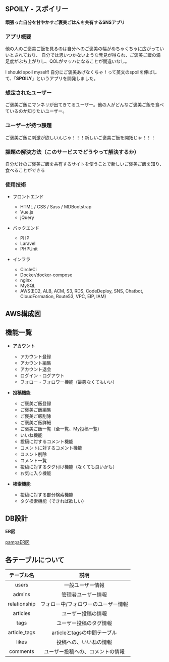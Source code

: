 ## SPOILY - スポイリー 
**頑張った自分を甘やかすご褒美ごはんを共有するSNSアプリ**

### アプリ概要
他の人のご褒美ご飯を見るのは自分へのご褒美の幅がめちゃくちゃに広がっていいとされており、
自分では思いつかないような発見が得られ、ご褒美ご飯の満足度がぶち上がりし、QOLがマッハになることが間違いなし。

I should spoil myself! 自分にご褒美あげなくちゃ！って英文のspoilを伸ばして、「**SPOILY**」というアプリを開発しました。

### 想定されたユーザー
ご褒美ご飯にマンネリが出てきてるユーザー。他の人がどんなご褒美ご飯を食べているのか知りたいユーザー。

### ユーザーが持つ課題
ご褒美ご飯に刺激が欲しいんじゃ！！！新しいご褒美ご飯を開拓じゃ！！！

### 課題の解決方法（このサービスでどうやって解決するか）
自分だけのご褒美ご飯を共有するサイトを使うことで新しいご褒美ご飯を知り、食べることができる

### 使用技術
- フロントエンド
  - HTML / CSS / Sass / MDBootstrap
  - Vue.js
  - jQuery

- バックエンド
  - PHP
  - Laravel
  - PHPUnit

- インフラ
  - CircleCi
  - Docker/docker-compose
  - nginx
  - MySQL
  - AWS(EC2, ALB, ACM, S3, RDS, CodeDeploy, SNS, Chatbot, CloudFormation, Route53, VPC, EIP, IAM)


## AWS構成図


## 機能一覧
- **アカウント**
  - アカウント登録
  - アカウント編集
  - アカウント退会
  - ログイン・ログアウト
  - フォロー・フォロワー機能（最悪なくてもいい）

- **投稿機能**
  - ご褒美ご飯登録
  - ご褒美ご飯編集
  - ご褒美ご飯削除
  - ご褒美ご飯詳細
  - ご褒美ご飯一覧（全一覧、My投稿一覧）
  - いいね機能
  - 投稿に対するコメント機能
  - コメントに対するコメント機能
  - コメント削除
  - コメント一覧
  - 投稿に対するタグ付け機能（なくても良いかも）
  - お気に入り機能


- **検索機能**
  - 投稿に対する部分検索機能
  - タグ検索機能（できれば欲しい）


## DB設計


**ER図**

[pampaER図](https://viewer.diagrams.net/?highlight=0000ff&edit=_blank&layers=1&nav=1&page-id=UBpYk48M15_Obz66FB8Y&title=pamper.drawio#R%3Cmxfile%20pages%3D%224%22%3E%3Cdiagram%20name%3D%22%E3%83%AC%E3%82%A4%E3%82%A2%E3%82%A6%E3%83%88%22%20id%3D%2203018318-947c-dd8e-b7a3-06fadd420f32%22%3E7VzbdqM2FP0aP04Wd%2FDj5DLTrpV2ulam7bMsZFsNIAIicfr1PUeAuQh7MheMi8cPtnUkdNl7SzpHcrKwb%2BLdx4yk299EyKKFZYS7hX27sCzTs234QMtraQmWXmnYZDysCjWGB%2F4vq4xGZS14yPJOQSlEJHnaNVKRJIzKjo1kmXjpFluLqNtqSjZMMzxQEunWv3kot5XVNIwm4xfGN9uq6cCtMlaEPm4yUSRVewvLXqtXmR2Tuq6qfL4loXhpmey7hX2TCSHLb%2FHuhkWIbQ1b%2BdyHA7n7fmcskW95wPP9lb8Kls7SNV1z6b6rangmUcHqIaiOytcanJctl%2BwhJRTTLyCAhX29lXEEKRO%2BqtEzrN%2BA1H6AmIjIikXXe4huRCQyyEpEwrCozMQjq42AnKFe%2B5yaCWxkzaOo9%2FhaJPIDiXmEmvuLZSFJSGWuBGZaVXqoDRLxTQI2CsgxyLymIua0ak6HtcaJZZLtWqYK5o9MxExmr1Ckyq0Zf%2B0mX1ryMrzKuG1Lq54TpNL0Zl91wyt8qah9I82WRvP9p4%2BfTkx1h9AvsmcFJ2DJ6bLkDbC0HCDJHYMjW%2BPogZGMbjWWdDQ7VIQk3%2B5J0gBs0QlPpVhlvNvgsn4VC%2FpYpFdrkcX5Va7avha7oZm6VC%2FIiQlPPrOdgqVTzqqnW0BhMdSmoadevenqt%2FobsbXEGkGLPNncq9StrWnwuOx%2BsFiCnlqWrqaW%2FTxvq8UeQy2OppbPIoXRWoapCUYqhtrUp4InUnXHvV64tzrwiAqHDfJ9ZZYibej4jIlb6EKXP%2BfQvP5%2B6P2gC72jT9ShxdQaA3n3IPL63vn%2FRz7wzgd57yDy9gyRX9rng7x%2FEHlnhsibhnE%2B0Aca9FO6bd%2Fsh4%2FtyfUmyz7d3pyNIVduOQZpyy%2BTFvEDGP8I5r6Np3pKnUG8ZA5MueGAaZR4qa7056z7qllnDgVQhnOqCMrUTzMeGJVcJDN1i%2B0%2B%2Fr4ekpxsozL1Q4YG%2FTm6xo7vnxH6Q8cHNfpzdI89yz4j9PVwvEF%2Fji6y75%2FTyqOH5AvLixC2kD93oPeeCjxrv0YG3lUQv4cS%2FxS55OvXpgB821SfUXUSldS2e5GxGDuU5gV%2Bhmpvhma4xKHBgBYWjAKvK3JQAZMF5pKQpzznyBekWMSrUjk4CVgHGnmRxwKTksWpqpMnlIc8LBKsusA38B6gfSwt67YxFZMNMmvAoJ4KcgXf%2FsR8lvBYNY5FeJl4BiOJy9afCp7DRyLA7SiwENuxjHJJKvEWUURiKup2y8IwjLo3qjmeqgfxjahxxzAKUSMA3ZHYn9uyKVJI7C%2FPCtXvGjyOrWUszdiWgeOUKSyV8VlERQodYqrrCjeD5TkmKXhGDQUKlALe1sWGEyyWYPdLrYOhyLAbdzvKUsmKkjGFq6CUMKqeoEXKQyLLpxUCaSZ4iDOlZKtkQnWMFlFKSgyxkvUayMV0yHKWleViEZUdJiX0XEGc73ks4qtaYSD7tshaZiXirnUUXT8oJSpaU5blKQ5HKs7QlcUhxolK8lyRkQCkmGRZ1tL%2Fni6lO0qLnCSSt1iKnwqmxl%2BEdQ4iK4VEURrl3CLQg71IGSkfgQlX4k0wRVZoiiKh%2BABRy1ICzyiequNqjkB5JVg80QafnUp8YsWAZVWcl58hp5I0DLNdGsGCuxKomd9ZLJrJhN2I%2ByMFEZDGljfLQQ4jQaSyUvsIY1jmqARqtbMSVBVVUwc6o57E6c33EKqhiXyvvUxNV9bvE1aA2QnLKYeaUGskxo0jWeVpV2Rv0d4cIqCjGyk%2BZYwQ3Lrd3dIbiG7dYCi4DUbZL%2FWDVI3bGqZ7ZOoPAVrG%2FcC%2BXQkpRdzn8813TgfQH7rRGrqbUglO86ucx2nEfqXYpyP3U19zW%2FSdByQjS2boQGtQMo4xhmSsIRdrDsvByHeEg%2BeQ9uloe8NM%2F0mbTtvQAj1I2zgLtKXft8z7IKs%2Fa9yBc0T%2FVOGkpV%2B5zPwgq4d%2B4E2Jvn53Mu%2BDrB76dl3DJOjXa9zFHGT10Xf9KdE%2FdoHhzx99x3OmRP%2FYBUYwf%2FRdY8pd1z52gbG8APTtKXdd%2B9gFRn0bPmv4%2FUm3XT28bsF%2FAR6%2FZ0y67%2Bphcgv%2BC3D5PceeEv6j4e4F%2BPyev5wS%2FmPxrnkBTr9vTup2Hgt43fmjby%2BnXHvqzgyi780ffceaculxjv5i7wLE70960unoEe%2FdTuJ1NT52z5PHfIYU9P%2BkxXMnXYD0yOsDw58L4G3%2BHD3%2FPvzTHvY7euTVwD9Hz1%2BDP9B%2FuXdC%2BPXIq4F%2Fjp5%2FH3576C%2FDTwe%2FHnk18M%2FR89fgdydVvx55NfDP0fvR4F9Oqn498mrgn6Pvr%2F0xrzWe%2BiHZ%2FF8Tldf65zH23X8%3D%3C%2Fdiagram%3E%3Cdiagram%20id%3D%22UBpYk48M15_Obz66FB8Y%22%20name%3D%22ER%E5%9B%B3%22%3E7V1dl9o4Ev01%2FUgOtjGGx3QnmZ3dzmw2yezOPPVxgxq8MZg17nT3%2FPqV8QfgEiBhyyrZmpNzBty2sXVVV9KtKtWNc7d6%2FSX2N8vP0ZyEN%2FZw%2FnrjfLix7dHUGtL%2FpUfesiPOaDjNjiziYJ4ds%2FYHvgV%2FkfxgfuHiOZiT7dGJSRSFSbA5PjiL1msyS46O%2BXEcvRyf9hSFx7%2B68RcEHPg280N49D%2FBPFlmRye2tz%2F%2BNxIslsUvW%2BP8%2FVZ%2BcXL%2BJtulP49eDg45H2%2BcuziKkuzT6vWOhGnrFe3y73%2FO%2Fvr1y6cvL38uF%2BHn%2BGG58f41yG72SeSS8hVisk6uvvWvnz4sl7O3TfL38HEwCrd%2FfIvngwKln374nDfYb1ESPAUzPwmi9TZ%2F8%2BStaE7aCJv0Y%2BI%2Fpodut4kfJznqzpAeoDgmfrAmMT1g7b6Hob%2FZBrvTsyPLIJzf%2B2%2FRc1LcqPh2%2BxS8kvnXDPT0XIr%2FPb1Z%2BjW9%2BRO9%2Bbf8YdI%2F%2B2GwWNPPM9ow6S%2FexmRLn%2BXe3yblDZ7XczLPv3E2ZN7gP0mckNeDbpQ37C8kWpEkfqOn5H8tukhuJHkPetn3N3ucn7E86GtO0fp%2B3scX5Y33ONIPOZQisFoA1pNI0tZIAj%2F8So3PXy92oB5jljb8PI423%2F14QZL8wCYK0ib%2F%2BJO2ZIlOEIZ3URil0K%2BjNSlO272de0v%2F0fe9G75zb1z6AHf0u7X%2FTv%2Blp8fJHe12SUy7UPpThCL5QlI0b5Nok%2F9OSJ6Kx4jz1kw%2FP0ZJEq1OIn2%2B%2F1%2BGuiDAISe40rC1AbZf%2FiGCbkRf9incMdkymM%2FJOrPalH39PeIMMJkIlK1ehaNqq7yI8BvfAQROqwg4AIH0%2FPfpdfTd8EFR0GR27u1248%2BC9eI%2Bu3JcwcqVgtXraetpF7tRn5lxKJMZx5zMOJKGrQuw%2FYSRGXkRGHEjcIEJ5bX4GLT4z2AbJFH8oDkjNo%2BRIAPKw8wzDCiJAa2h8snhpFsU6HFDoGwyOGVTIJn3hQL5McIyCSyW64YCm6dA5etjG2ofOlOgzQ%2BBKgosrOegxTfRNukJ%2FwkAhIb%2FoIBh%2BK8h%2FuNdBcsDFyocWvOfww2BMv6DusMsWq3oe%2FWFAvkxQkOBULkwFNgQBU6VU2A9iQMZAY65AVBGgFB18Gep%2FzgjP9pZKa0gRKAx%2FuOHCA3%2FQdnC8F8z%2FFdGAyjjv%2BLG3eC%2FKTcAqvjPgZLDbElmP0g%2B%2B3uMopD4a4QYNMaA%2FCBhYUAHqhaGARtiQFc5A9ZTOHAxYNlTETMgFB1mMfFTL4hPV77DOf2YBCtyc2ffvB%2F%2B9s%2Fv9Nhvv9%2FfIwSlKUoUQA0NJUIhw1BiQ5Q4UU6J9RQPZJTocgOgjBKhCPG8SXmwv4zIDxoaRoTKxlcSZrHxy2BzEiwTHn8I48AroplyNhxYIwayHgNZayIN2l4rIAIR2aUN1IqRZ4ErzWyL3tXRGHkHvyQygpKI5r6wK2PkBbA6M%2BiNWsXOKCOymJEVHdAuM0JhROfogLKrImZCKI08UQuJXkhfguQFQEJDgUYJkUWBrOiAdikQCiFaUyB%2BKWQEpZCcAklfKLAR6aNdCoTSh6HAZijQYkUItMuB9cQPZAzID4AqBnShINF3%2F5gAalgo0e31thpyKZEVMtAqJbr1VA9clOjya%2FTKKBEqET33jwmAhoYRobhxH%2FwgJ0EyfrEjv1jh3CrcYmNWArnLAFSeW8zttfIh4IRx%2Bbd%2BOOMWY4Erz1qh8tElt5iLXwlxoRKiuQBypVtMAKszY53dKnZGEJHFjCy3WLvMCPUQnTVhF78iMoaKyPO2Ny4xAYCw0N%2FYiB%2By6I%2FlEmuV%2FsZQ%2B9CZ%2Fsb41Y8xVD96tGeKAEBo6M9sHCqL%2FpjusHb5r57ogYz9Gts3VF57QyGi7%2B4wAdTQUKLZSVQaJbLcYe1SYj21Axkl4t9HdAwViJ67wwRAw8KIHgTxC53VnwRJF3cYRKwZB5hbJNKWeWG8Owe4riwMC89aP0c1AXdL2dn1qZ0ygRpWlxxgZdfFO8xNoNJEz8%2F1jqNxbYgQF1neMAHgsGRGT8wesrJoUvkWspNubSE7wb%2BF7AQKUD3yhgkAhIX%2BpiYYQBb9Kd8%2Bdtql5Igp%2FlCAsmwO7gZviu0EEMHCdtbQeL9k0R3T%2B9Vu0ahhl9xf%2B76KmfG02IytsRJRApBgobxJr7eHkst4yreHnWox4eAEYMIPgCq%2Bm9aLHdSM7gQAQcN2phyKNLZTvvPrpEvlUCb4y6FMoDb0GM3fMiWPPnSnpTz9SqFMe53xKJX7bEs19021WGhxAjDFn%2BA4hWPNNiGbhzSgZfdyvSgIJQAUFha0hia%2FRxoNsna7blniszvEg%2Fu%2BipcIraEWJWiak%2FgaSelpGSITwC6N8jz1lNelCPZ9X8VMeVo4zpujvEYC1NuFqGZ0M16ImglIr9YpsYs6BspSCixGxCxCxGQBMihbtoCEER7UsgnBid3vWxJvT6LS9yyPgVPFkFn%2Bxx2%2BGx7%2B5zBAnZ5BNf%2F9fec%2F%2BD1GSC3P5pJ%2BSJtq7SfkNt0Pbgv6TvmudbpTr0NrBLIbLIEw0bM7rl3uZvK4A2rNXUpA2XdmxLNUhq%2BTXrDLq7zJIq2Lz3qnWV6ZiyKC4dm8S4VmVjO%2BQ3NOFVlWinMqe682lWBrEVzCC0jZdREz6BQuSdb%2Bihw7dzRnTwl4oWVLk8onjS3ZW7upBLvecgMbW%2BJP7bMY8SVk5QfhEV32Z1sPEczQMqYJl5TGmCd2g1OJdpfiJ%2Fd9FzNlQtfdxt9uX6J43lvWbCSwUi1rmpQaeazJ3jBOHdq2Hkm93OaHP8nGZkTwbeKINhF5CFb%2BgkDqRAhIc4TZSBaOSsK0awbtGcIUTctRS5haBAxyIrLvu5gJE2ohWxI%2BPdBOG0fz51kSROueRKyL4IWVLq1ee9Ll0iUzk0cpXVpd2rRi33cR06UFVa%2FHIE6Wm9CfHRVyJwsSI8SiMa4UAAsrV9r1VmeGK0XTfZRypd0lF%2Fm%2B7yLmyqKBTYWLq3BDS5vGVS6PNlkpQ2pps0u%2B8n3fxUybjH1w%2B10FQwQ2tKxp3OXSWNNhl4xXiXaX3OX7vouZNaG73J%2BvgjU99BhFIfHXZUj7nDz5z2GSLdWfQn%2FbLy7V3olu28aJLo9LseULlXfuCJdq4ER3oFSyq8SwTfzkeXvAqFUu9cNtmnLYEyLV37nuQIXGEGlTRIotSYhSe5eItOy7mIkUiicxWZHVIyXTJPpBmxBf%2BzfGjwIAYeVHRoX6u2i1ImcqEbE2OrCHN%2Bg2OojTbH4yL86PZ%2Fmzsk2woZ1FvFzaKvYkGBV5i0cWyjDRMq5PAsa9jpgQSGzfWwO%2FnM3ap6RVBmZUte%2FSZgO2BoXubUale81rul25rYAIWmeGRJ5dWxpEz2wQKI0fGQkLbfMjlE11LnNpa1Dl3maVue9PoUsRiNCQoFdPgzQkeIYEGUkILZOgB%2FVOrUmw7K2ISdCD0uMm2iZ9IUEBiPCQoAn8kkaCFiO3oG0W7FSkl6dBpJcHxYl%2B1QgRQQkPDZpILnk0yEgbaJsGOxW65WkQuuVBDaL3eQICuOEhRhOWJY8YGYkBLROjHmUTuA1MgzisCSMOq%2BeZAAKwoeFFRvWKPIrgISab8O0kXnrGEkAoJUUPeLycWAY0SsC215qIiKe6tAKNogcYdSk6FT0gENWobhCEIonmGvG10QMCaOEZ%2B4xYIo0f1UcPTKBWorXjTKByuzo%2BhGpJn6IHBCDCQ4JGGJFGguqjBxiFdvQmQQ2UEUa9mz5FDwhAhIYEGQVzDAk2RIL80QPShJCaBXSQceCUH4JLHCivxaE4MctlxZ7QoABKojQoD7V6W3YaGjwbPcCZTiZxlKund2CjQZcbAnVTQahB9CyISgAlPLNBqGIYGmyKBj31NFhP8cBGgxNuCFTRoMMoNdP7ICoB3LAQo1Nzd1VlltOMj98qnb6Fk7%2BQOpQZFmMD1P4E4TSDqjusRG64Y4hq27DCdZgmqq2kaJqxO1FtaXDtNKPWtYhiEyLFS59uhT5ZcaNl%2BfpDWMvIewm49noHAYF4HEdgb87TMVJMeCVaLVzJdSlGat97EU%2F%2BGRuiai4BXxkjJYLWmSl%2Fu%2BjV3OBUc34UWIhfwY%2BskrDt8iNjM1WEBsmLQNlXEbMhY1fTtU9XaP2Qg0UgwkOBJkJKGgWyiry2S4GjegMcNgrEHx%2FljOCg03c1WAQ3NLw4gkOZ4cWGeJEVNNU2MWoq9l%2ForJiJsc9qfm3Y0PCiywj66M%2F41pBXppiWlZVfXOWwMnJbemOdklAdq0cVLu62Cdk85GFadvcW5nKgnCqn3TFcyB0i6Rgk%2BZC0WG6blqGEK8RDKEcGSk4oWQpzy1DCReIhlK6BkhNKllLWMpRwQTij9y6SOtLIhtypRxYkNmCemfewasK2DCZcawYrf5FGkRiD5MFwwDt3teVhCMPEEn9hbFEMR8aunm3bIowtC4MfxAApBiRLMm3ZIKFEQNsiJvOgzPihL6dlzEtbKNq8KEo0R4YkQPxttE5HRAMiD4jqOZVRFGUWRT9oe%2BxEOjPJ4QOSFaHbMpBwAdmrWHjXujzvbHeUY5Ta6DcizugdHybWVBomPc8YAZhYrDTTVq0ETup3uwCZrBEhYKfDKrDcSSOePGxN0giA%2B4IVaJQ0wij50KmkEU%2BDpBFGuYaeJo0IoIUmAqZmNQbN%2BZE9z2mKH9UnjTAqPyA0SF4Eyr6KmA0ZRRqKaWRPtlMTgQkPDfa6%2FoJcGlSfOMKov4DQALntC3%2B1BYdRbeF4Y905QgCaY8BGKiy0jJipsCCNARGkiDBKLCC0QG4Dw19gwWEVWOhNEHpt2PDwIpQ3TIqIqDJcwFO6YVqE9eX14X%2Fr1UPw%2FnlLPnqjePXf74syAOUcHZL5ghQyEB1kltEiWvvhx%2F3RTCjKZH%2BLvv7tMlmFN5nCR9bz93G8g%2FTjVwrW9%2Bizv37b%2FYE%2B%2Fx85Irsvf6Zf3rnF1w%2Bvh3%2F88FZ8ew2SP4qb088HV9Fv%2B4vSL8U12Sul73GAEj%2FA2%2Bg5npEzxmEVE%2BukGOdPnWmPvYv0bLH2Fi0PxiT0k%2BDn8Zuw%2BkX%2BG1%2Bi3TK76IKle3zvdXKP75G9bX7ZvnuBO7nVO42dyp2y1gB3ov3Bfzs4LZ%2FonHzkMo64%2BKF8g95TDwbOH%2BXJrHtDyR5hbzYlEDUsiUNikmxJlv6WVEB32ZCy3qfOkCbAfVslaW5Dqm4yV2YmNWxIE%2BCYtM9bErjAmbZhSRwqxaEl0Z4XJG9fd3BG69rWdIVVXGuBsq3JHnOPS1ntB3Xm5E1cdt8UNqdpdXfUMs3ugjk11n85lphmTtXcnCpTmRROqcYVlpxc2XOdUaXnjqyxlIFgUJ0heUfjgCRa5yhRgNMshojMgn%2BClC3YVTJ6UysNMDaUAkrDdgFD8vLQnlNPNgL7A4teMG7F9Di2g5NkehhNyOE2obHikaXaW6bXjixV4ckbylmrAwuanrcHUJ9A9PziRaTaT%2FGj%2Bg1dmGZ03EOXo3pGp%2BHQBeWIS2v76gVtDES2epGsA4bk8FuSrVhubs6SpqeSippWm21gScMLejO8wmnBllwokyHOnwFOMl57OOlMq041YAmcVj1pLoz0OQx43GXFa58SLwHF6qZcAMWWYUSnUozH3qUxKv32hcQBbYJdqlUDgxDHJE2xA8ar%2BB%2BreXG8A4s1rO7K4Fbu1NDI4k2ZD3xy6lg5vdj14%2BSEruqPFT2%2FAEbuqKWVFIHVscM9ARxfjgaTaqTOCd%2B9sJWCOZYryUnKSMu9IEnAiArBC0bTFqaLjL0mdTA8weWabMPj90plEwmF2mHVdW9dOz5W7zSq3qkpr5RTNYwLgT7wAtduw5Js1ZZ0VWyCtpaUxYOos6RBxb9b3lfUkqolISXHITD2SzT9VGY%2FVay1DapseG0cQmUGZFVXVo3xvSjdV59r1ALZc6QDIZw26bpesRWLCna1T1Y5%2B1qPq1VUSpG%2BXBmeX32UlbqvvcBy2zA7dTF0CCMWyhXjZftR7Dl1wLJjcqUBAUu0qk%2FTkAU5F4KcL15QzBCkGgRjc8iWDaILk7miNtPludxE9aIDRopVduLjNaSBU7mTJUnfHoxARtD0%2FJONqqYnfEEbyhljo8K2Te%2Fd0HKOzM%2BaSLG%2F9CYNO5Iu26Srj01WI73dK1dYAzBOVtdqjdlk9ZFHlxZZIHtO9IJ6Nkm%2FxlGUHJ4e%2B5vl52hO0jP%2BDw%3D%3D%3C%2Fdiagram%3E%3Cdiagram%20id%3D%22D2vnDhReHn6m-ZMaWL7I%22%20name%3D%22%E7%94%BB%E9%9D%A2%E9%81%B7%E7%A7%BB%E5%9B%B3%22%3E7V1bc5s4FP41PHYHcdcjxHZ3Z7eXaWcn7dMOtYnNlhiXkNv%2B%2BpVA4iLkWHHAEjZ5iRACwznfuepIaObV7dP7LNxtPqSrKNEMffWkmTPNMIBjmugf7nkuewzdscuedRavyKi642v8X0Q6ddJ7H6%2Biu9bAPE2TPN61O5fpdhst81ZfmGXpY3vYTZq0f3UXrqNOx9dlmHR7r%2BNVvil7PcOt%2B3%2BP4vWG%2FjJwYHnmNqSDyZvcbcJV%2BtjoMueaeZWlaV62bp%2BuogRTj9LlJv719e85vPvx6cH%2BZ2tce78%2B%2FvGuvNniNZdUr5BF2%2FzoW6821992X2bP28cvi6ef8Uf38%2B7hnUVeLX%2Bm9IpWiHzkMM3yTbpOt2Eyr3uDLL3friJ8Vx0d1WP%2BStMd6gSo898oz58JFsL7PEVdm%2Fw2IWfRW2TP38j1xcF3fPCbTQ9nT82Ts2dyJEgGQq679D5bRi%2B8O2FrHmbrKH9hHLkfJkwDUoTI76P0NkIPiQZkURLm8UMbdyGB77oaV7MINQiXXsExe%2BLYQY4ZSnGMPPVDmNyTX7qOkmV622FkzSZM88dNnEdfd2FBkUekndsseR1pH6Isj55eJAY5a5HHJfoeUO33WCvPqm%2FTUJyOPhD5XLmArzH%2BvQXxkwCeGsxDgDf7Bjy59HMao%2FeosGHCNjhchuflc5KLGLZXT3E8EqhLMUFhNLqPqp9a92lzU%2FMMza8aAW04RcPUApM0PE%2BbW1ow0%2BCVNnfwIewiQAmlaehtwbBkK02nS3cJotOzCBijdNigSkoLnFZpiXKsd%2Fv1Jo4ZfKVlav6M6KpAp0rLqpXWKDRTdSxNNYEupS4ngjFFVZhaOgxccp5AmGdquV7mJWcKRHlmWmrxzJt4dphnjlo82%2BctwDnrJECfegtX1JHoMlwJt8F0VEsDGVKC%2F54hDkSjeOAphXF644vUS%2BJMg2ox7ZKNiTDT6ESgIkwDwJm4JhIfqeW40Qc%2FPtHpab5XJBhszZ9jT0FJv8A22n7BO%2Bl%2BgSV5UkCuvAgn2NQyTfS5W%2BLiaZ6r%2BT6WACQQXiklAEsDTv77GrS1uYulJFgU8wJojF7IjaP53UlCJcVF%2FsQA0DmkPwPH2hM1HDT%2FqYokeHzDYWo%2BaAeLZsOC0DEepKeqgJL2BMHn68KYWMUoR4OBFnTTeEqIieOpZlWAzgnrz0BMoLCYKJaAhvvEBLrtyRmzsBOlmJg8CXIKwbEL2dC1AD2xkyBSBD8y1Frj1ljFxpMuNcA9R6mhIaJAVGIrJTUGhx1ziN0m7DlZWC5IShJoEBKp8YJxoB1RWzberUtOi9Gpk7HFHvS5OaaEBuaeSS3Iop3Lb2Tu0SklxYQNOUxTupScpStFZ6EOwt8y1II%2FpzSME187WBoCGl97i7FU4rHwt6Fs%2BNsXPQ8vGnDYapWA2ZechRdnmlq5FEeKXRkb0xy1Inu63G5i2otMU6sewOSlY7pOBPIdYDHL5eIcSqCoy8AGlvLzKNZZplGoIzy2gNG95OJXYab1r6GKS%2F0sC58bA3Z4cdld487MEjXXbQuzBXUGAOUdazj0sDDNveRKG2GEuL3XbR6HELuNENc4AUIokQ4YzHHMarMGU36Mbe2ZRTXqGpt6OpVZXjgCgkNLNQ%2FF5hB8%2FB4K1QyHA1%2B1Yij63Ae0C%2FLCi%2FYc4llNr5viUBLspisb7FDuijUg1bxTqEvIcx9l3gG7g4WlM%2FviHLrAOYVDQMn6WpEVLF9AA%2FxiDL5hgO8DkakLivvMcP2QkqIPdKia7NtnGYrbomutbLXKrO09i60mP28ogu%2BZLH9VXfsIcoAdzSOf9A6H9OPXPI6oO%2BGoNSHo8Ox1UTjlWWyDVCICWpuIGguemS71VSU1VQlvs2ecigtIzwg4ey3FmSsu%2BaSHUgoe%2BtZTw6SzBcIVyPBl4E3VHF7qrBuI2LgcGnXiAALi6mglpYHVQ5YjWxioG3FeVtwVLX5zFZvK4xe%2FITjjwrZC0Vdra%2BplBLBtoU0ceCsJ%2F2pXY5rJkG4LKP8PEHwcXg7Qmc205NPXsznqpfQ0b9LCzizTJM2KM86v%2B7RwPA3z5sZBf82uhk8q7iK52BaUWSXvSgsqyak82UX7KoCHlcaFyBKoxcyjV%2BEFCOUrIJKUb0GejkUF4lveZv1dnqU%2Foyvyztt0i7XnTZwkTFeYxOstOlwiiESoP8AoiJdh4pMTt%2FFqVaheHtba6ngouHW24uWAzeKAzRwMbLxdJd8ItkOb6okgihNaTRg7EmOiCdfhQMZLuJ5Mo3V2YZjwNyj%2BLKYYo5rKbOLPPin%2BeDPbb8Eft8qjvZJicJA1rppgx4GdTRdpyIMdx1HuGXbducQJdqeFXae0gZeeOCnsYN8unUDmaIKdZNhZvF1oTgu7vp28CXYT7ARg179vx08dTiA7Fcg8tnhLvknt25ODRZbEa%2ByL1oHdBA4hcNBSf3ngAPpZ1pNVu6oJbCzVe0XZcWWiOrNRADhQJcqOd05QJFqRdaDd4Tq1pKOtHPVoAK%2FQDnJnuUSi2hhuxJKupqjvKTAbbIe7kQo682EC6WWaFczP6wMQ6LWYXJV8QvftWFs4PoPlZM9MQ8HhNNkzrDvO7uAnmhAwBsMU4DhYE6ZGjCnR8H9ASHEM%2BSBVEtWUdrVt4QnQNqUYmLXwJqPTDNEcw4AINPpF4MR6Pust1pwJTiIPx%2Fkz%2BUjWMIFjJ9CDgGEgOPUHzcHe2EFQ33N0%2BQIr8gOmoBzT3XlNidCD8zUA6bEH7zMNRLGOXdiI0jqYz9EHEcrXZnM6MksrGPdnc16%2BYKB0DuAUZnO2Xu%2FOUo8kDcPW7cnfjB0YPTveVLceWUoqwNrS3fYDgoyA9hBdjRpz6pJD6r9TDQ%2FpGL8sWy0bLv6hwN%2FjyOu4s2MyPv1JRkGjEwnAhqv3Y3IIXxYKl1U13K%2Bmntgj5G2%2BrpJQ7PdS%2BCumJ5i%2BuS6nA1NebrcnmKLDLMUQqq0retfNh3QV4RH%2FAw%3D%3D%3C%2Fdiagram%3E%3Cdiagram%20id%3D%22CxKqlU_F8uLXXoPAHshB%22%20name%3D%22Page-4%22%3ElZG7DoIwFIafpqOJtlFgFVEHjQMYXRtaS5PCIbWGy9MLKYgNi049%2Fc5%2F7oiEeX3QtMzOwLhCeMlqRHYI49XS973u7VFj0TrwiCVCSzbIJhDLlo%2BxA31Jxp%2BO0AAoI0sXplAUPDUOo1pD5coeoNyqJRV8BuKUqjm9SWYyS33sTfzIpcjGyqtNYD05HcXDJM%2BMMqi%2BEIkQCTWAsVZeh1z16xv3gotym1xOWjT3KqFX0cYsWthk%2B39CPiNoXphfU3fG1Fr3cU5Mojc%3D%3C%2Fdiagram%3E%3C%2Fmxfile%3E)


## 各テーブルについて
| テーブル名 | 説明 |
|:-:|:-:|
| users  | 一般ユーザー情報  |
| admins  | 管理者ユーザー情報  |
|  relationship | フォロー中/フォロワーのユーザー情報  |
| articles  | ユーザー投稿の情報  |
| tags  | ユーザー投稿のタグ情報  |
| article_tags  | articleとtagsの中間テーブル  |
| likes  | 投稿への、いいねの情報  |
| comments  | ユーザー投稿への、コメントの情報  |

